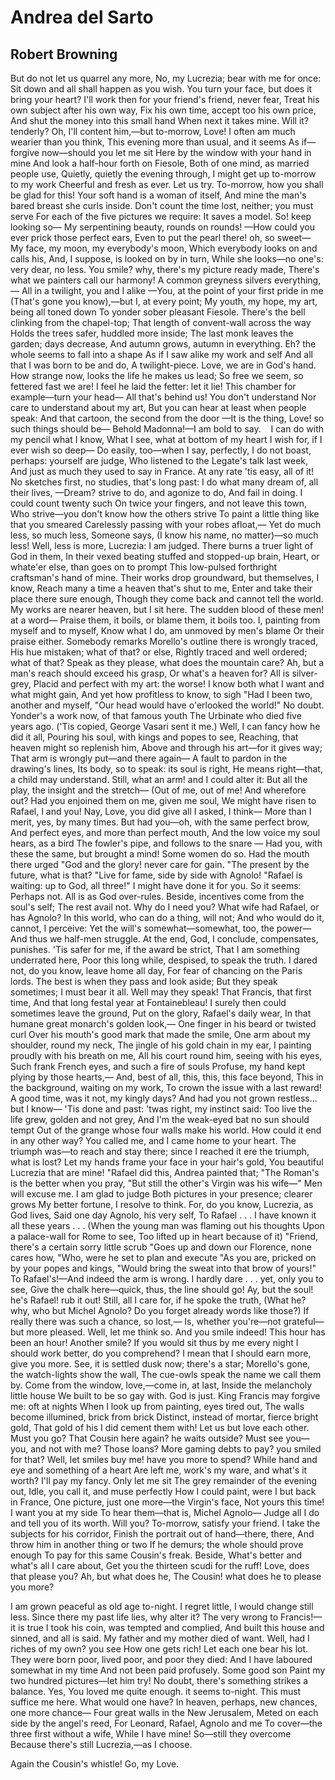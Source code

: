 # Andrea del Sarto
## Robert Browning
But do not let us quarrel any more,
No, my Lucrezia; bear with me for once:
Sit down and all shall happen as you wish.
You turn your face, but does it bring your heart?
I'll work then for your friend's friend, never fear,
Treat his own subject after his own way,
Fix his own time, accept too his own price,
And shut the money into this small hand
When next it takes mine. Will it? tenderly?
Oh, I'll content him,—but to-morrow, Love!
I often am much wearier than you think,
This evening more than usual, and it seems
As if—forgive now—should you let me sit
Here by the window with your hand in mine
And look a half-hour forth on Fiesole,
Both of one mind, as married people use,
Quietly, quietly the evening through,
I might get up to-morrow to my work
Cheerful and fresh as ever. Let us try.
To-morrow, how you shall be glad for this!
Your soft hand is a woman of itself,
And mine the man's bared breast she curls inside.
Don't count the time lost, neither; you must serve
For each of the five pictures we require:
It saves a model. So! keep looking so—
My serpentining beauty, rounds on rounds!
—How could you ever prick those perfect ears,
Even to put the pearl there! oh, so sweet—
My face, my moon, my everybody's moon,
Which everybody looks on and calls his,
And, I suppose, is looked on by in turn,
While she looks—no one's: very dear, no less.
You smile? why, there's my picture ready made,
There's what we painters call our harmony!
A common greyness silvers everything,—
All in a twilight, you and I alike
—You, at the point of your first pride in me
(That's gone you know),—but I, at every point;
My youth, my hope, my art, being all toned down
To yonder sober pleasant Fiesole.
There's the bell clinking from the chapel-top;
That length of convent-wall across the way
Holds the trees safer, huddled more inside;
The last monk leaves the garden; days decrease,
And autumn grows, autumn in everything.
Eh? the whole seems to fall into a shape
As if I saw alike my work and self
And all that I was born to be and do,
A twilight-piece. Love, we are in God's hand.
How strange now, looks the life he makes us lead;
So free we seem, so fettered fast we are!
I feel he laid the fetter: let it lie!
This chamber for example—turn your head—
All that's behind us! You don't understand
Nor care to understand about my art,
But you can hear at least when people speak:
And that cartoon, the second from the door
—It is the thing, Love! so such things should be—
Behold Madonna!—I am bold to say.
   I can do with my pencil what I know,
What I see, what at bottom of my heart
I wish for, if I ever wish so deep—
Do easily, too—when I say, perfectly,
I do not boast, perhaps: yourself are judge,
Who listened to the Legate's talk last week,
And just as much they used to say in France.
At any rate 'tis easy, all of it!
No sketches first, no studies, that's long past:
I do what many dream of, all their lives,
—Dream? strive to do, and agonize to do,
And fail in doing. I could count twenty such
On twice your fingers, and not leave this town,
Who strive—you don't know how the others strive
To paint a little thing like that you smeared
Carelessly passing with your robes afloat,—
Yet do much less, so much less, Someone says,
(I know his name, no matter)—so much less!
Well, less is more, Lucrezia: I am judged.
There burns a truer light of God in them,
In their vexed beating stuffed and stopped-up brain,
Heart, or whate'er else, than goes on to prompt
This low-pulsed forthright craftsman's hand of mine.
Their works drop groundward, but themselves, I know,
Reach many a time a heaven that's shut to me,
Enter and take their place there sure enough,
Though they come back and cannot tell the world.
My works are nearer heaven, but I sit here.
The sudden blood of these men! at a word—
Praise them, it boils, or blame them, it boils too.
I, painting from myself and to myself,
Know what I do, am unmoved by men's blame
Or their praise either. Somebody remarks
Morello's outline there is wrongly traced,
His hue mistaken; what of that? or else,
Rightly traced and well ordered; what of that?
Speak as they please, what does the mountain care?
Ah, but a man's reach should exceed his grasp,
Or what's a heaven for? All is silver-grey,
Placid and perfect with my art: the worse!
I know both what I want and what might gain,
And yet how profitless to know, to sigh
"Had I been two, another and myself,
"Our head would have o'erlooked the world!" No doubt.
Yonder's a work now, of that famous youth
The Urbinate who died five years ago.
('Tis copied, George Vasari sent it me.)
Well, I can fancy how he did it all,
Pouring his soul, with kings and popes to see,
Reaching, that heaven might so replenish him,
Above and through his art—for it gives way;
That arm is wrongly put—and there again—
A fault to pardon in the drawing's lines,
Its body, so to speak: its soul is right,
He means right—that, a child may understand.
Still, what an arm! and I could alter it:
But all the play, the insight and the stretch—
(Out of me, out of me! And wherefore out?
Had you enjoined them on me, given me soul,
We might have risen to Rafael, I and you!
Nay, Love, you did give all I asked, I think—
More than I merit, yes, by many times.
But had you—oh, with the same perfect brow,
And perfect eyes, and more than perfect mouth,
And the low voice my soul hears, as a bird
The fowler's pipe, and follows to the snare —
Had you, with these the same, but brought a mind!
Some women do so. Had the mouth there urged
"God and the glory! never care for gain.
"The present by the future, what is that?
"Live for fame, side by side with Agnolo!
"Rafael is waiting: up to God, all three!"
I might have done it for you. So it seems:
Perhaps not. All is as God over-rules.
Beside, incentives come from the soul's self;
The rest avail not. Why do I need you?
What wife had Rafael, or has Agnolo?
In this world, who can do a thing, will not;
And who would do it, cannot, I perceive:
Yet the will's somewhat—somewhat, too, the power—
And thus we half-men struggle. At the end,
God, I conclude, compensates, punishes.
'Tis safer for me, if the award be strict,
That I am something underrated here,
Poor this long while, despised, to speak the truth.
I dared not, do you know, leave home all day,
For fear of chancing on the Paris lords.
The best is when they pass and look aside;
But they speak sometimes; I must bear it all.
Well may they speak! That Francis, that first time,
And that long festal year at Fontainebleau!
I surely then could sometimes leave the ground,
Put on the glory, Rafael's daily wear,
In that humane great monarch's golden look,—
One finger in his beard or twisted curl
Over his mouth's good mark that made the smile,
One arm about my shoulder, round my neck,
The jingle of his gold chain in my ear,
I painting proudly with his breath on me,
All his court round him, seeing with his eyes,
Such frank French eyes, and such a fire of souls
Profuse, my hand kept plying by those hearts,—
And, best of all, this, this, this face beyond,
This in the background, waiting on my work,
To crown the issue with a last reward!
A good time, was it not, my kingly days?
And had you not grown restless... but I know—
'Tis done and past: 'twas right, my instinct said:
Too live the life grew, golden and not grey,
And I'm the weak-eyed bat no sun should tempt
Out of the grange whose four walls make his world.
How could it end in any other way?
You called me, and I came home to your heart.
The triumph was—to reach and stay there; since
I reached it ere the triumph, what is lost?
Let my hands frame your face in your hair's gold,
You beautiful Lucrezia that are mine!
"Rafael did this, Andrea painted that;
"The Roman's is the better when you pray,
"But still the other's Virgin was his wife—"
Men will excuse me. I am glad to judge
Both pictures in your presence; clearer grows
My better fortune, I resolve to think.
For, do you know, Lucrezia, as God lives,
Said one day Agnolo, his very self,
To Rafael . . . I have known it all these years . . .
(When the young man was flaming out his thoughts
Upon a palace-wall for Rome to see,
Too lifted up in heart because of it)
"Friend, there's a certain sorry little scrub
"Goes up and down our Florence, none cares how,
"Who, were he set to plan and execute
"As you are, pricked on by your popes and kings,
"Would bring the sweat into that brow of yours!"
To Rafael's!—And indeed the arm is wrong.
I hardly dare . . . yet, only you to see,
Give the chalk here—quick, thus, the line should go!
Ay, but the soul! he's Rafael! rub it out!
Still, all I care for, if he spoke the truth,
(What he? why, who but Michel Agnolo?
Do you forget already words like those?)
If really there was such a chance, so lost,—
Is, whether you're—not grateful—but more pleased.
Well, let me think so. And you smile indeed!
This hour has been an hour! Another smile?
If you would sit thus by me every night
I should work better, do you comprehend?
I mean that I should earn more, give you more.
See, it is settled dusk now; there's a star;
Morello's gone, the watch-lights show the wall,
The cue-owls speak the name we call them by.
Come from the window, love,—come in, at last,
Inside the melancholy little house
We built to be so gay with. God is just.
King Francis may forgive me: oft at nights
When I look up from painting, eyes tired out,
The walls become illumined, brick from brick
Distinct, instead of mortar, fierce bright gold,
That gold of his I did cement them with!
Let us but love each other. Must you go?
That Cousin here again? he waits outside?
Must see you—you, and not with me? Those loans?
More gaming debts to pay? you smiled for that?
Well, let smiles buy me! have you more to spend?
While hand and eye and something of a heart
Are left me, work's my ware, and what's it worth?
I'll pay my fancy. Only let me sit
The grey remainder of the evening out,
Idle, you call it, and muse perfectly
How I could paint, were I but back in France,
One picture, just one more—the Virgin's face,
Not yours this time! I want you at my side
To hear them—that is, Michel Agnolo—
Judge all I do and tell you of its worth.
Will you? To-morrow, satisfy your friend.
I take the subjects for his corridor,
Finish the portrait out of hand—there, there,
And throw him in another thing or two
If he demurs; the whole should prove enough
To pay for this same Cousin's freak. Beside,
What's better and what's all I care about,
Get you the thirteen scudi for the ruff!
Love, does that please you? Ah, but what does he,
The Cousin! what does he to please you more?

I am grown peaceful as old age to-night.
I regret little, I would change still less.
Since there my past life lies, why alter it?
The very wrong to Francis!—it is true
I took his coin, was tempted and complied,
And built this house and sinned, and all is said.
My father and my mother died of want.
Well, had I riches of my own? you see
How one gets rich! Let each one bear his lot.
They were born poor, lived poor, and poor they died:
And I have laboured somewhat in my time
And not been paid profusely. Some good son
Paint my two hundred pictures—let him try!
No doubt, there's something strikes a balance. Yes,
You loved me quite enough. it seems to-night.
This must suffice me here. What would one have?
In heaven, perhaps, new chances, one more chance—
Four great walls in the New Jerusalem,
Meted on each side by the angel's reed,
For Leonard, Rafael, Agnolo and me
To cover—the three first without a wife,
While I have mine! So—still they overcome
Because there's still Lucrezia,—as I choose.

Again the Cousin's whistle! Go, my Love.